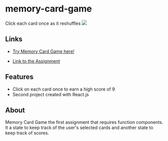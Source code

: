 # memory-card-game
Click each card once as it reshuffles
![](https://github.com/TYLPHE/TYLPHE/blob/main/readmeAssets/memory-card-game.gif)

## Links
- [Try Memory Card Game here!](https://tylphe.github.io/memory-card-game/)

- [Link to the Assignment](https://www.theodinproject.com/lessons/node-path-javascript-memory-card)

## Features
- Click on each card once to earn a high score of 9
- Second project created with React.js

## About
Memory Card Game the first assignment that requires function components. It a state to keep track of the user's selected cards and another state to keep track of scores.
